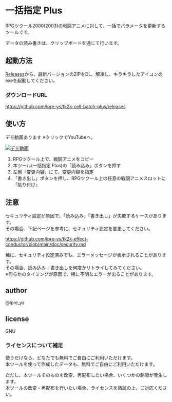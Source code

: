 # 一括指定 Plus

RPGツクール2000(2003)の戦闘アニメに対して、一括でパラメータを更新するツールです。

データの読み書きは、クリップボードを通じて行います。

## 起動方法

[Releases](https://github.com/lpre-ys/tk2k-cell-batch-plus/releases)から、最新バージョンのZIPをDL、解凍し、キラキラしたアイコンのexeを起動してください。

### ダウンロードURL

https://github.com/lpre-ys/tk2k-cell-batch-plus/releases

## 使い方

デモ動画あります
※クリックでYouTubeへ。

[![デモ動画](http://img.youtube.com/vi/HEn3zQwws_M/0.jpg)](https://www.youtube.com/watch?v=HEn3zQwws_M)

1. RPGツクール上で、戦闘アニメをコピー
2. 本ツール(一括指定 Plus)の「読み込み」ボタンを押す
3. 左側「変更内容」にて、変更内容を指定
4. 「書き出し」ボタンを押し、RPGツクール上の任意の戦闘アニメスロットに「貼り付け」

## 注意

セキュリティ設定が原因で、「読み込み」「書き出し」が失敗するケースがあります。  
その場合、下記ページを参考に、セキュリティ設定を変更してください。  

https://github.com/lpre-ys/tk2k-effect-conductor/blob/main/doc/security.md

稀に、セキュリティ設定済みでも、エラーメッセージが表示されることがあります。  
その場合、読み込み・書き出しを何度かリトライしてみてください。  
※何らかのタイミングが原因で、稀に不明なエラーが出ることがあります。

## author
@lpre_ys

## license
GNU

### ライセンスについて補足
使うだけなら、どなたでも無料でご自由にご利用いただけます。  
本ツールを使って作成したデータも、無料でご自由にご利用いただけます。

ただし、本ツールそのものを改変、再配布したい場合、いくつかの制限が発生します。  
本ツールの改変・再配布を行いたい場合、ライセンスを熟読の上、ご対応ください。
